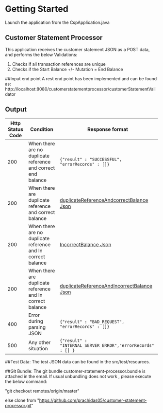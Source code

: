# Getting Started
Launch the application from the CspApplication.java

## Customer Statement Processor

This application receives the customer statement JSON as a POST data, and performs the below Validations:

1. Checks if all transaction references are unique
2. Checks if the Start Balance +/- Mutation = End Balance 

##Input end point
A rest end point has been implemented and can be found as:
http://localhost:8080/customerstatementprocessor/customerStatementValidator

## Output

| Http Status Code  | Condition                                                         |  Response format |
|---                |---                                                                |---               |
| 200               | When there are no duplicate reference and correct end balance     | `{"result" : "SUCCESSFUL", "errorRecords" : []}`|
| 200               |When there are duplicate reference and correct balance             |[duplicateReferenceAndcorrectBalance Json](./duplicateReferenceAndcorrectBalance.json)|
| 200               |When there are no duplicate reference and In correct balance       |[IncorrectBalance Json](./IncorrectBalance.json)|
| 200               |When there are duplicate reference and In correct balance          |[duplicateReferenceAndIncorrectBalance Json](./duplicateReferenceAndIncorrectBalance.json)|
| 400               |Error during parsing JSON                                          | `{"result" : "BAD_REQUEST", "errorRecords" : []}`|
| 500               |Any other situation                                                |`{"result" : "INTERNAL_SERVER_ERROR","errorRecords" : [] }`|

##Test Data:
The test JSON data can be found in the src/test/resources.

##Git Bundle:
The git bundle customer-statement-processor.bundle is attached in the email.
 If usual unbundling does not work , please execute the below command: 

 "git checkout remotes/origin/master"

 else clone from "https://github.com/prachidas05/customer-statement-processor.git"
